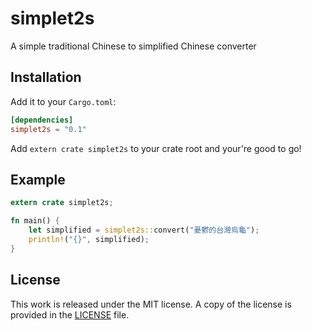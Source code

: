 # simplet2s

A simple traditional Chinese to simplified Chinese converter

## Installation

Add it to your ``Cargo.toml``:

```toml
[dependencies]
simplet2s = "0.1"
```

Add ``extern crate simplet2s`` to your crate root and your're good to go!

## Example

```rust
extern crate simplet2s;

fn main() {
    let simplified = simplet2s::convert("憂鬱的台灣烏龜");
    println!("{}", simplified);
}
```

## License

This work is released under the MIT license. A copy of the license is provided in the [LICENSE](./LICENSE) file.
